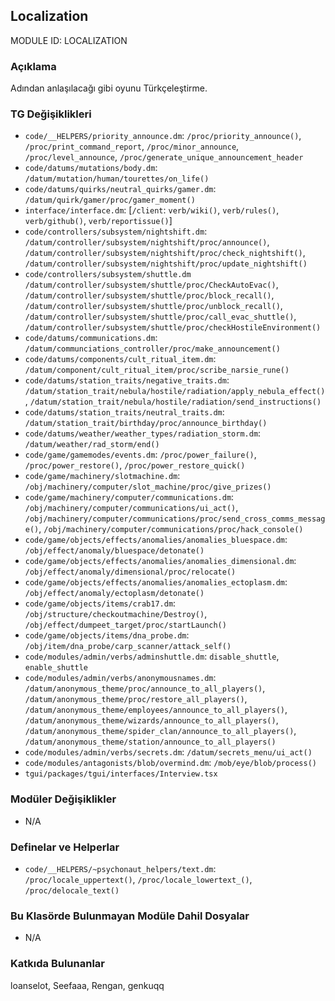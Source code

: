 ## Localization

MODULE ID: LOCALIZATION

### Açıklama

Adından anlaşılacağı gibi oyunu Türkçeleştirme.

<!-- priority_announce ve minor_announce ler yarım kaldı -->

### TG Değişiklikleri

- `code/__HELPERS/priority_announce.dm`: `/proc/priority_announce()`, `/proc/print_command_report`, `/proc/minor_announce`, `/proc/level_announce`, `/proc/generate_unique_announcement_header`
- `code/datums/mutations/body.dm`: `/datum/mutation/human/tourettes/on_life()`
- `code/datums/quirks/neutral_quirks/gamer.dm`: `/datum/quirk/gamer/proc/gamer_moment()`
- `interface/interface.dm`: [`/client`: `verb/wiki()`, `verb/rules()`, `verb/github()`, `verb/reportissue()`]
- `code/controllers/subsystem/nightshift.dm`: `/datum/controller/subsystem/nightshift/proc/announce()`, `/datum/controller/subsystem/nightshift/proc/check_nightshift()`, `/datum/controller/subsystem/nightshift/proc/update_nightshift()`
- `code/controllers/subsystem/shuttle.dm` `/datum/controller/subsystem/shuttle/proc/CheckAutoEvac()`, `/datum/controller/subsystem/shuttle/proc/block_recall()`, `/datum/controller/subsystem/shuttle/proc/unblock_recall()`, `/datum/controller/subsystem/shuttle/proc/call_evac_shuttle()`, `/datum/controller/subsystem/shuttle/proc/checkHostileEnvironment()`
- `code/datums/communications.dm`: `/datum/communciations_controller/proc/make_announcement()`
- `code/datums/components/cult_ritual_item.dm`: `/datum/component/cult_ritual_item/proc/scribe_narsie_rune()`
- `code/datums/station_traits/negative_traits.dm`: `/datum/station_trait/nebula/hostile/radiation/apply_nebula_effect()`, `/datum/station_trait/nebula/hostile/radiation/send_instructions()`
- `code/datums/station_traits/neutral_traits.dm`: `/datum/station_trait/birthday/proc/announce_birthday()`
- `code/datums/weather/weather_types/radiation_storm.dm`: `/datum/weather/rad_storm/end()`
- `code/game/gamemodes/events.dm`: `/proc/power_failure()`, `/proc/power_restore()`, `/proc/power_restore_quick()`
- `code/game/machinery/slotmachine.dm`: `/obj/machinery/computer/slot_machine/proc/give_prizes()`
- `code/game/machinery/computer/communications.dm`: `/obj/machinery/computer/communications/ui_act()`, `/obj/machinery/computer/communications/proc/send_cross_comms_message()`, `/obj/machinery/computer/communications/proc/hack_console()`
- `code/game/objects/effects/anomalies/anomalies_bluespace.dm`: `/obj/effect/anomaly/bluespace/detonate()`
- `code/game/objects/effects/anomalies/anomalies_dimensional.dm`: `/obj/effect/anomaly/dimensional/proc/relocate()`
- `code/game/objects/effects/anomalies/anomalies_ectoplasm.dm`: `/obj/effect/anomaly/ectoplasm/detonate()`
- `code/game/objects/items/crab17.dm`: `/obj/structure/checkoutmachine/Destroy()`, `/obj/effect/dumpeet_target/proc/startLaunch()`
- `code/game/objects/items/dna_probe.dm`: `/obj/item/dna_probe/carp_scanner/attack_self()`
- `code/modules/admin/verbs/adminshuttle.dm`: `disable_shuttle`, `enable_shuttle`
- `code/modules/admin/verbs/anonymousnames.dm`: `/datum/anonymous_theme/proc/announce_to_all_players()`, `/datum/anonymous_theme/proc/restore_all_players()`, `/datum/anonymous_theme/employees/announce_to_all_players()`, `/datum/anonymous_theme/wizards/announce_to_all_players()`, `/datum/anonymous_theme/spider_clan/announce_to_all_players()`, `/datum/anonymous_theme/station/announce_to_all_players()`
- `code/modules/admin/verbs/secrets.dm`: `/datum/secrets_menu/ui_act()`
- `code/modules/antagonists/blob/overmind.dm`: `/mob/eye/blob/process()`
- `tgui/packages/tgui/interfaces/Interview.tsx`

### Modüler Değişiklikler

- N/A

### Definelar ve Helperlar

- `code/__HELPERS/~psychonaut_helpers/text.dm`: `/proc/locale_uppertext()`, `/proc/locale_lowertext_()`, `/proc/delocale_text()`

### Bu Klasörde Bulunmayan Modüle Dahil Dosyalar

- N/A

### Katkıda Bulunanlar

loanselot, Seefaaa, Rengan, genkuqq
